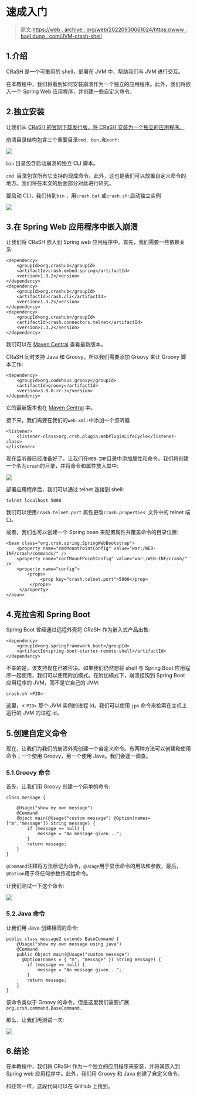 # 速成入门

> 原文:[https://web . archive . org/web/20220930061024/https://www . bael dung . com/JVM-crash-shell](https://web.archive.org/web/20220930061024/https://www.baeldung.com/jvm-crash-shell)

## 1.介绍

CRaSH 是一个可重用的 shell，部署在 JVM 中，帮助我们与 JVM 进行交互。

在本教程中，我们将看到如何安装崩溃作为一个独立的应用程序。此外，我们将嵌入一个 Spring Web 应用程序，并创建一些自定义命令。

## 2.独立安装

让我们从 [CRaSH 的官网下载发行版，将 CRaSH 安装为一个独立的应用程序。](https://web.archive.org/web/20220629004727/https://www.crashub.org/)

崩溃目录结构包含三个重要目录`cmd, bin,`和`conf:`

[![](img/6a65e9d36b3709ebff632d15f525752b.png)](/web/20220629004727/https://www.baeldung.com/wp-content/uploads/2020/02/Screenshot-2020-02-19-at-22.45.54.png)

`bin` 目录包含启动崩溃的独立 CLI 脚本。

`cmd `目录包含所有它支持的现成命令。此外，这也是我们可以放置自定义命令的地方。我们将在本文的后面部分对此进行研究。

要启动 CLI，我们转到`bin` ，用`crash.bat` 或`crash.sh:`启动独立实例

[![](img/6745a6ffe794bf7b60321b94bb4fed0c.png)](/web/20220629004727/https://www.baeldung.com/wp-content/uploads/2020/02/Screenshot-2020-02-19-at-22.46.30.png)

## 3.在 Spring Web 应用程序中嵌入崩溃

让我们将 CRaSH 嵌入到 Spring web 应用程序中。首先，我们需要一些依赖关系:

```
<dependency>
    <groupId>org.crashub</groupId>
    <artifactId>crash.embed.spring</artifactId>
    <version>1.3.2</version>
</dependency>
<dependency>
    <groupId>org.crashub</groupId>
    <artifactId>crash.cli</artifactId>
    <version>1.3.2</version>
</dependency>
<dependency>
    <groupId>org.crashub</groupId>
    <artifactId>crash.connectors.telnet</artifactId>
    <version>1.3.2</version>
</dependency>
```

我们可以在 [Maven Central](https://web.archive.org/web/20220629004727/https://search.maven.org/search?q=g:org.crashub) 查看最新版本。

CRaSH 同时支持 Java 和 Groovy，所以我们需要添加 Groovy 来让 Groovy 脚本工作:

```
<dependency>
    <groupId>org.codehaus.groovy</groupId>
    <artifactId>groovy</artifactId>
    <version>3.0.0-rc-3</version>
</dependency>
```

它的最新版本也在 [Maven Central](https://web.archive.org/web/20220629004727/https://search.maven.org/search?q=g:org.codehaus.groovy%20a:groovy) 中。

接下来，我们需要在我们的`web.xml:`中添加一个监听器

```
<listener>
    <listener-class>org.crsh.plugin.WebPluginLifeCycle</listener-class>
</listener>
```

现在监听器已经准备好了，让我们在`WEB-INF`目录中添加属性和命令。我们将创建一个名为`crash`的目录，并将命令和属性放入其中:

[![](img/85202130bdf1cb1e612d8cf5ff7c1eeb.png)](/web/20220629004727/https://www.baeldung.com/wp-content/uploads/2020/02/Screenshot-2020-02-19-at-22.47.01.png)

部署应用程序后，我们可以通过 telnet 连接到 shell:

```
telnet localhost 5000 
```

我们可以使用`crash.telnet.port` 属性更改`crash.properties `文件中的 telnet 端口。

或者，我们也可以创建一个 Spring bean 来配置属性并覆盖命令的目录位置:

```
<bean class="org.crsh.spring.SpringWebBootstrap">
    <property name="cmdMountPointConfig" value="war:/WEB-INF/crash/commands/" />
    <property name="confMountPointConfig" value="war:/WEB-INF/crash/" />
    <property name="config">
        <props>
             <prop key="crash.telnet.port">5000</prop>
         </props>
     </property>
</bean>
```

## 4.克拉舍和 Spring Boot

Spring Boot 曾经通过远程外壳将 CRaSH 作为嵌入式产品出售:

```
<dependency>
    <groupId>org.springframework.boot</groupId>
    <artifactId>spring-boot-starter-remote-shell</artifactId>
</dependency>
```

不幸的是，该支持现在已被否决。如果我们仍然想将 shell 与 Spring Boot 应用程序一起使用，我们可以使用附加模式。在附加模式下，崩溃挂钩到 Spring Boot 应用程序的 JVM，而不是它自己的 JVM:

```
crash.sh <PID>
```

这里，< `PID>` 那个 JVM 实例的进程 id。我们可以使用 `jps` 命令来检索在主机上运行的 JVM 的进程 id。

## 5.创建自定义命令

现在，让我们为我们的崩溃外壳创建一个自定义命令。有两种方法可以创建和使用命令；一个使用 Groovy，另一个使用 Java。我们会逐一调查。

### 5.1.Groovy 命令

首先，让我们用 Groovy 创建一个简单的命令:

```
class message {

    @Usage("show my own message")
    @Command
    Object main(@Usage("custom message") @Option(names=["m","message"]) String message) {
        if (message == null) {
            message = "No message given...";
        }
        return message;
    }
}
```

`@Command`注释将方法标记为命令，`@Usage`用于显示命令的用法和参数，最后，`@Option`用于将任何参数传递给命令。

让我们测试一下这个命令:

[![](img/4e59346be0b52c561fc1d9cd8297f832.png)](/web/20220629004727/https://www.baeldung.com/wp-content/uploads/2020/02/Screenshot-2020-02-19-at-22.49.27.png)

### 5.2.Java 命令

让我们用 Java 创建相同的命令:

```
public class message2 extends BaseCommand {
    @Usage("show my own message using java")
    @Command
    public Object main(@Usage("custom message") 
      @Option(names = { "m", "message" }) String message) {
        if (message == null) {
            message = "No message given...";
        }
        return message;
    }
}
```

该命令类似于 Groovy 的命令，但是这里我们需要扩展`org.crsh.command.BaseCommand.`

那么，让我们再测试一次:

[![](img/d60e10baadcb188e1c63927bb2577ba1.png)](/web/20220629004727/https://www.baeldung.com/wp-content/uploads/2020/02/Screenshot-2020-02-19-at-22.49.55.png)

## 6.结论

在本教程中，我们将 CRaSH 作为一个独立的应用程序来安装，并将其嵌入到 Spring web 应用程序中。此外，我们用 Groovy 和 Java 创建了自定义命令。

和往常一样，这段代码可以在 GitHub 上找到。